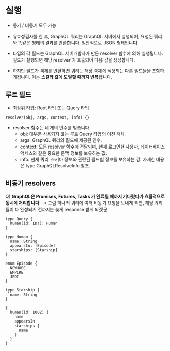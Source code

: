 # 실행
- 동기 / 비동기 모두 가능

- 유효성검사를 한 후, GraphQL 쿼리는 GraphQL 서버에서 실행되어, 요청된 쿼리와 똑같은 형태의 결과를 반환합니다. 일반적으로 JSON 형태입니다.

- 타입의 각 필드는 GraphQL 서버개발자가 만든 resolver 함수에 의해 실행됩니다. 필드가 실행되면 해당 resolver 가 호출되어 다음 값을 생성합니다.

- 하지만 필드가 객체를 반환하면 쿼리는 해당 객체에 적용되는 다른 필드들을 포함하게됩니다. 이는 **스칼라 값에 도달할 때까지 반복**됩니다. 


## 루트 필드

- 최상위 타입: Root 타입 또는 Query 타입

```
resolver(obj, args, context, info) {}
```

- resolver 함수는 네 개의 인수를 받습니다.
  - obj: 대부분 사용되지 않는 루트 Query 타입의 이전 객체.
  - args: GraphQL 쿼리의 필드에 제공된 인수.
  - context: 모든 resolver 함수에 전달되며, 현재 로그인한 사용자, 데이터베이스 액세스와 같은 중요한 문맥 정보를 보유하는 값.
  - info: 현재 쿼리, 스키마 정보와 관련된 필드별 정보를 보유하는 값. 자세한 내용은 type GraphQLResolveInfo 참조.

## 비동기 resolvers

Q) **GraphQL은 Promises, Futures, Tasks 가 완료될 때까지 기다렸다가 효율적으로 동시에 처리합니다.** -> 그럼 하나의 쿼리에 여러 비동기 요청을 보내게 되면, 해당 쿼리들이 다 완성되기 전까지는 늦게 response 받게 되겠군



```gql
type Query {
  human(id: ID!): Human
}

type Human {
  name: String
  appearsIn: [Episode]
  starships: [Starship]
}

enum Episode {
  NEWHOPE
  EMPIRE
  JEDI
}

type Starship {
  name: String
}

{
  human(id: 1002) {
    name
    appearsIn
    starships {
      name
    }
  }
}
```